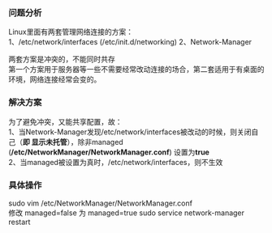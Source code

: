 ### 问题分析  
Linux里面有两套管理网络连接的方案：  
1、/etc/network/interfaces  (/etc/init.d/networking)
2、Network-Manager  

两套方案是冲突的，不能同时共存  
第一个方案用于服务器等一些不需要经常改动连接的场合，第二套适用于有桌面的环境，网络连接经常会变的。  


### 解决方案  
为了避免冲突，又能共享配置，故：  
1、当Network-Manager发现/etc/network/interfaces被改动的时候，则关闭自己（**即 显示未托管**），除非managed (**/etc/NetworkManager/NetworkManager.conf**) 设置为**true**    
2、当managed被设置为真时，/etc/network/interfaces，则不生效    


### 具体操作  
sudo vim /etc/NetworkManager/NetworkManager.conf  
修改 managed=false 为 managed=true
sudo service network-manager restart